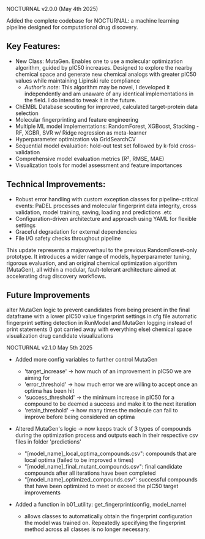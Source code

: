 NOCTURNAL v2.0.0 (May 4th 2025)

Added the complete codebase for NOCTURNAL: a machine learning pipeline designed for computational drug discovery.

## Key Features:

- New Class: MutaGen. Enables one to use a molecular optimization algorithm, guided by pIC50 increases. Designed to explore the nearby chemical space and generate new chemical analogs with greater pIC50 values while maintaining Lipinski rule compliance
    - *Author’s note*: This algorithm may be novel, I developed it independently and am unaware of any identical implementations in the field. I do intend to tweak it in the future.
- ChEMBL Database scouting for improved, calculated target-protein data selection
- Molecular fingerprinting and feature engineering
- Multiple ML model implementations: RandomForest, XGBoost, Stacking - RF, XGBR, SVR w/ Ridge regression as meta-learner
- Hyperparameter optimization via GridSearchCV
- Sequential model evaluation: hold-out test set followed by k-fold cross-validation
- Comprehensive model evaluation metrics (R², RMSE, MAE)
- Visualization tools for model assessment and feature importances

## Technical Improvements:

- Robust error handling with custom exception classes for pipeline-critical events: PaDEL processes and molecular fingerprint data integrity, cross validation, model training, saving, loading and predictions .etc
- Configuration-driven architecture and approach using YAML for flexible settings
- Graceful degradation for external dependencies
- File I/O safety checks throughout pipeline

This update represents a majoroverhaul to the previous RandomForest-only prototype. It introduces a wider range of models, hyperparameter tuning, rigorous evaluation, and an original chemical optimization algorithm (MutaGen), all within a modular, fault-tolerant architecture aimed at accelerating drug discovery workflows.

## Future Improvements
alter MutaGen logic to prevent candidates from being present in the final dataframe with a lower pIC50 value
fingerprint settings in cfg file
automatic fingerprint setting detection in RunModel and MutaGen
logging instead of print statements (I got carried away with everything else)
chemical space visualization
drug candidate visualizations


NOCTURNAL v2.1.0 May 5th 2025
- Added more config variables to further control MutaGen
	- 'target_increase' -> how much of an improvement in pIC50 we are aiming for
	- 'error_threshold' -> how much error we are willing to accept once an optima has been hit
	- 'success_threshold' -> the minimum increase in pIC50 for a compound to be deemed a success and make it to the next iteration
	- 'retain_threshold' -> how many times the molecule can fail to improve before being considered an optima 

- Altered MutaGen's logic -> now keeps track of 3 types of compounds during the optimization process and outputs each in their respective csv files in folder 'predictions'
	- "[model_name]_local_optima_compounds.csv": compounds that are local optima (failed to be improved x times)
	- "[model_name]_final_mutant_compounds.csv": final candidate compounds after all iterations have been completed
	- "[model_name]_optimized_compounds.csv": successful compounds that have been optimized to meet or exceed the pIC50 target improvements

- Added a function in b01_utility: get_fingerprint(config, model_name)
	- allows classes to automatically obtain the fingerprint configuration the model was trained on. Repeatedly specifying the fingerprint method across all classes is no longer necessary. 

